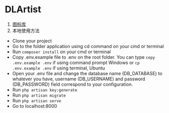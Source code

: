 # DLArtist
1. [图标库](https://ionicons.com/)
2. 本地使用方法
* Clone your project
* Go to the folder application using cd command on your cmd or terminal
* Run `composer install` on your cmd or terminal
* Copy .env.example file to .env on the root folder. You can type `copy .env.example .env` if using command prompt Windows or `cp .env.example .env` if using terminal, Ubuntu
* Open your .env file and change the database name (DB_DATABASE) to whatever you have, username (DB_USERNAME) and password (DB_PASSWORD) field correspond to your configuration. 
* Run `php artisan key:generate`
* Run `php artisan migrate`
* Run `php artisan serve`
* Go to localhost:8000
